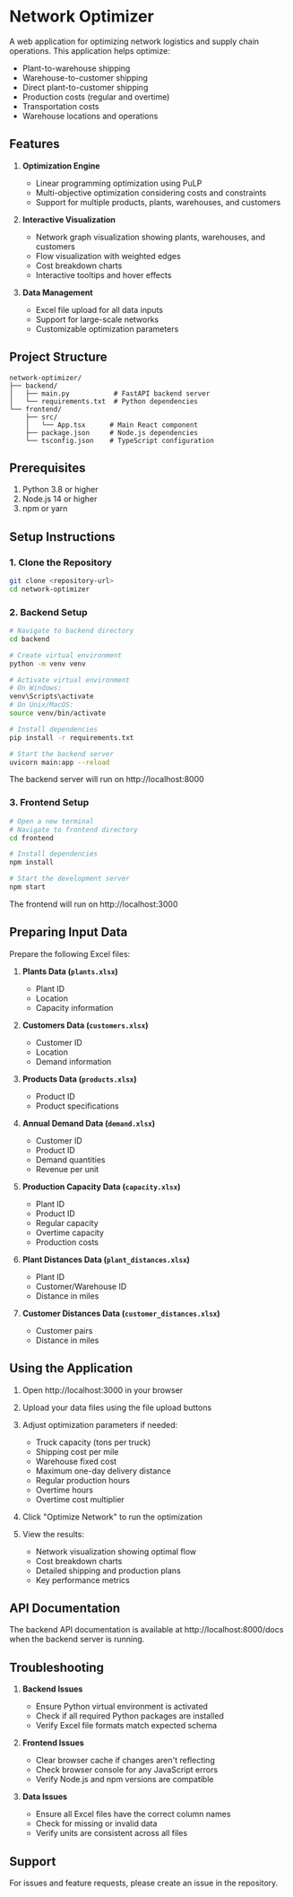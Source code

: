 # Network Optimizer

A web application for optimizing network logistics and supply chain operations. This application helps optimize:
- Plant-to-warehouse shipping
- Warehouse-to-customer shipping
- Direct plant-to-customer shipping
- Production costs (regular and overtime)
- Transportation costs
- Warehouse locations and operations

## Features

1. **Optimization Engine**
   - Linear programming optimization using PuLP
   - Multi-objective optimization considering costs and constraints
   - Support for multiple products, plants, warehouses, and customers

2. **Interactive Visualization**
   - Network graph visualization showing plants, warehouses, and customers
   - Flow visualization with weighted edges
   - Cost breakdown charts
   - Interactive tooltips and hover effects

3. **Data Management**
   - Excel file upload for all data inputs
   - Support for large-scale networks
   - Customizable optimization parameters

## Project Structure

```
network-optimizer/
├── backend/
│   ├── main.py           # FastAPI backend server
│   └── requirements.txt  # Python dependencies
└── frontend/
    ├── src/
    │   └── App.tsx      # Main React component
    ├── package.json     # Node.js dependencies
    └── tsconfig.json    # TypeScript configuration
```

## Prerequisites

1. Python 3.8 or higher
2. Node.js 14 or higher
3. npm or yarn

## Setup Instructions

### 1. Clone the Repository
```bash
git clone <repository-url>
cd network-optimizer
```

### 2. Backend Setup

```bash
# Navigate to backend directory
cd backend

# Create virtual environment
python -m venv venv

# Activate virtual environment
# On Windows:
venv\Scripts\activate
# On Unix/MacOS:
source venv/bin/activate

# Install dependencies
pip install -r requirements.txt

# Start the backend server
uvicorn main:app --reload
```

The backend server will run on http://localhost:8000

### 3. Frontend Setup

```bash
# Open a new terminal
# Navigate to frontend directory
cd frontend

# Install dependencies
npm install

# Start the development server
npm start
```

The frontend will run on http://localhost:3000

## Preparing Input Data

Prepare the following Excel files:

1. **Plants Data (`plants.xlsx`)**
   - Plant ID
   - Location
   - Capacity information

2. **Customers Data (`customers.xlsx`)**
   - Customer ID
   - Location
   - Demand information

3. **Products Data (`products.xlsx`)**
   - Product ID
   - Product specifications

4. **Annual Demand Data (`demand.xlsx`)**
   - Customer ID
   - Product ID
   - Demand quantities
   - Revenue per unit

5. **Production Capacity Data (`capacity.xlsx`)**
   - Plant ID
   - Product ID
   - Regular capacity
   - Overtime capacity
   - Production costs

6. **Plant Distances Data (`plant_distances.xlsx`)**
   - Plant ID
   - Customer/Warehouse ID
   - Distance in miles

7. **Customer Distances Data (`customer_distances.xlsx`)**
   - Customer pairs
   - Distance in miles

## Using the Application

1. Open http://localhost:3000 in your browser

2. Upload your data files using the file upload buttons

3. Adjust optimization parameters if needed:
   - Truck capacity (tons per truck)
   - Shipping cost per mile
   - Warehouse fixed cost
   - Maximum one-day delivery distance
   - Regular production hours
   - Overtime hours
   - Overtime cost multiplier

4. Click "Optimize Network" to run the optimization

5. View the results:
   - Network visualization showing optimal flow
   - Cost breakdown charts
   - Detailed shipping and production plans
   - Key performance metrics

## API Documentation

The backend API documentation is available at http://localhost:8000/docs when the backend server is running.

## Troubleshooting

1. **Backend Issues**
   - Ensure Python virtual environment is activated
   - Check if all required Python packages are installed
   - Verify Excel file formats match expected schema

2. **Frontend Issues**
   - Clear browser cache if changes aren't reflecting
   - Check browser console for any JavaScript errors
   - Verify Node.js and npm versions are compatible

3. **Data Issues**
   - Ensure all Excel files have the correct column names
   - Check for missing or invalid data
   - Verify units are consistent across all files

## Support

For issues and feature requests, please create an issue in the repository. 